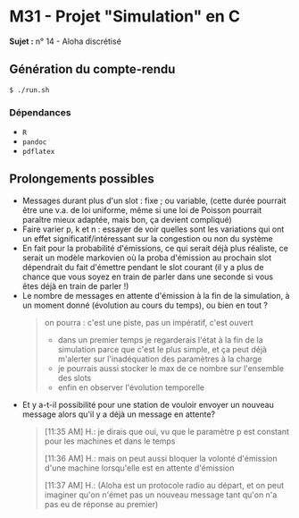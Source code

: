 # M31 - Projet "Simulation" en C

**Sujet :** n° 14 - Aloha discrétisé

## Génération du compte-rendu

```
$ ./run.sh
```

### Dépendances
- `R`
- `pandoc`
- `pdflatex`

## Prolongements possibles

- Messages durant plus d'un slot : fixe ; ou variable, (cette durée pourrait
  être une v.a. de loi uniforme, même si une loi de Poisson pourrait paraître
  mieux adaptée, mais bon, ça devient compliqué)
- Faire varier p, k et n : essayer de voir quelles sont les variations qui ont
  un effet significatif/intéressant sur la congestion ou non du système
- En fait pour la probabilité d'émissions, ce qui serait déjà plus réaliste, ce
  serait un  modèle markovien où la proba d'émission au prochain slot dépendrait
  du fait d'émettre pendant le slot courant (il y a plus de chance que vous
  soyez en train de parler dans une seconde si vous êtes déjà en train de
  parler !)
- Le nombre de messages en attente d'émission à la fin de la simulation, à un
  moment donné (évolution au cours du temps), ou bien en tout ?
  > on pourra : c'est une piste, pas un impératif, c'est ouvert
  > - dans un premier temps je regarderais l'état à la fin de la simulation
  >   parce que c'est le plus simple, et ça peut déjà m'alerter sur
  >   l'inadéquation des paramètres à la charge
  > - je pourrais aussi stocker le max de ce nombre sur l'ensemble des slots
  > - enfin en observer l'évolution temporelle
- Et y a-t-il possibilité pour une station de vouloir envoyer un nouveau message
  alors qu'il y a déjà un message en attente?
  > [11:35 AM] H.: je dirais que oui, vu que le paramètre p est constant pour
  >                les machines et dans le temps
  >
  > [11:36 AM] H.: mais on peut aussi bloquer la volonté d'émission d'une
  >                machine lorsqu'elle est en attente d'émission
  >
  > [11:37 AM] H.: (Aloha est un protocole radio au départ, et on peut imaginer
  >                qu'on n'émet pas un nouveau message tant qu'on n'a pas eu de
  >                réponse au premier)
